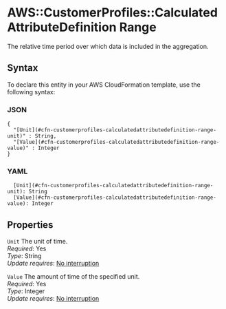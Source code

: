 # AWS::CustomerProfiles::CalculatedAttributeDefinition Range<a name="aws-properties-customerprofiles-calculatedattributedefinition-range"></a>

The relative time period over which data is included in the aggregation\.

## Syntax<a name="aws-properties-customerprofiles-calculatedattributedefinition-range-syntax"></a>

To declare this entity in your AWS CloudFormation template, use the following syntax:

### JSON<a name="aws-properties-customerprofiles-calculatedattributedefinition-range-syntax.json"></a>

```
{
  "[Unit](#cfn-customerprofiles-calculatedattributedefinition-range-unit)" : String,
  "[Value](#cfn-customerprofiles-calculatedattributedefinition-range-value)" : Integer
}
```

### YAML<a name="aws-properties-customerprofiles-calculatedattributedefinition-range-syntax.yaml"></a>

```
  [Unit](#cfn-customerprofiles-calculatedattributedefinition-range-unit): String
  [Value](#cfn-customerprofiles-calculatedattributedefinition-range-value): Integer
```

## Properties<a name="aws-properties-customerprofiles-calculatedattributedefinition-range-properties"></a>

`Unit`  <a name="cfn-customerprofiles-calculatedattributedefinition-range-unit"></a>
The unit of time\.  
*Required*: Yes  
*Type*: String  
*Update requires*: [No interruption](https://docs.aws.amazon.com/AWSCloudFormation/latest/UserGuide/using-cfn-updating-stacks-update-behaviors.html#update-no-interrupt)

`Value`  <a name="cfn-customerprofiles-calculatedattributedefinition-range-value"></a>
The amount of time of the specified unit\.  
*Required*: Yes  
*Type*: Integer  
*Update requires*: [No interruption](https://docs.aws.amazon.com/AWSCloudFormation/latest/UserGuide/using-cfn-updating-stacks-update-behaviors.html#update-no-interrupt)